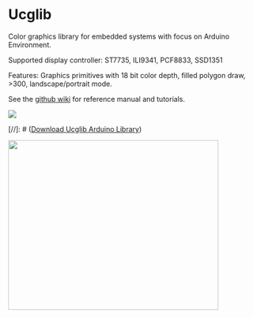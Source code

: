 # Ucglib

Color graphics library for embedded systems with focus on Arduino Environment.

Supported display controller: ST7735, ILI9341, PCF8833, SSD1351

Features: Graphics primitives with 18 bit color depth, filled polygon draw, >300, landscape/portrait mode.

See the [github wiki](https://github.com/olikraus/ucglib/wiki) for reference manual and tutorials.

[![](https://api.bintray.com/packages/olikraus/Ucglib/Arduino/images/download.png)](https://bintray.com/olikraus/Ucglib/Arduino/_latestVersion)

[//]: # ([Download Ucglib Arduino Library](https://github.com/olikraus/Ucglib_Arduino/releases/latest))

<a href='http://www.youtube.com/watch?feature=player_embedded&v=GSpYY0AMtEU' target='_blank'><img src='http://img.youtube.com/vi/GSpYY0AMtEU/0.jpg' width='425' height=344 /></a>
